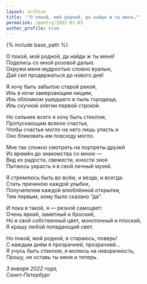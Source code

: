 ```yaml
---
layout: archive
title: '"О покой, мой родной, да найди ж ты меня…"'
permalink: /poetry/2022-01-03
author_profile: true
---
```


{% include base_path %}

О покой, мой родной, да найди ж ты меня! <br>
Поделись со мной розовой далью. <br>
Окружи меня мудростью словно вуалью, <br>
Дай сил продержаться до нового дня! <br>

Я хочу быть забытою старой рекой, <br>
Иль в ночи замерзающим нищим, <br>
Иль обломком ушедшего в пыль городища, <br>
Иль скучной элегии первой строкой. <br>

Но сильнее всего я хочу быть стеклом, <br>
Пропускающим всякое счастье, <br>
Чтобы счастье могло на него лишь упасть и <br>
Оно бликовать им повсюду могло. <br>

Мне так сложно смотреть на портреты друзей <br>
Из времён до знакомства со мною — <br>
Вид их радости, свежести, юности зноя <br>
Пытаюсь украсть я в свой личный музей. <br>

Я стремлюсь быть во всём, и везде, и всегда: <br>
Стать причиною каждой улыбки, <br>
Получателем каждой влюблённой открытки, <br>
Тем первым, кому было сказано “да”. <br>

И пока я такой, я — резной самоцвет: <br>
Очень яркий, заметный и броский, <br>
Но в свой собственный цвет, монотонный и плоский, <br>
Я крашу любой попадающий свет. <br>

Но покой, мой родной, я стараюсь, поверь! <br>
С каждым днём я прозрачней, прозрачней… <br>
Я учусь быть стеклом, я молюсь на невзрачность, <br>
Прошу, не оставь ты меня и теперь. <br>

<i>3 января 2022 года,</i> <br>
<i>Санкт-Петербург</i>
